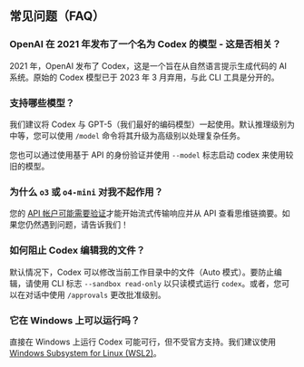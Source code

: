 <!-- 翻译信息
原文档: faq.md
上游提交: c32e9cfe8699110a9f317869c27f9cb34f1cf475
最后同步: 2025-10-17
翻译状态: 已完成
-->

## 常见问题（FAQ）

### OpenAI 在 2021 年发布了一个名为 Codex 的模型 - 这是否相关？

2021 年，OpenAI 发布了 Codex，这是一个旨在从自然语言提示生成代码的 AI 系统。原始的 Codex 模型已于 2023 年 3 月弃用，与此 CLI 工具是分开的。

### 支持哪些模型？

我们建议将 Codex 与 GPT-5（我们最好的编码模型）一起使用。默认推理级别为中等，您可以使用 `/model` 命令将其升级为高级别以处理复杂任务。

您也可以通过使用基于 API 的身份验证并使用 `--model` 标志启动 codex 来使用较旧的模型。

### 为什么 `o3` 或 `o4-mini` 对我不起作用？

您的 [API 帐户可能需要验证](https://help.openai.com/en/articles/10910291-api-organization-verification)才能开始流式传输响应并从 API 查看思维链摘要。如果您仍然遇到问题，请告诉我们！

### 如何阻止 Codex 编辑我的文件？

默认情况下，Codex 可以修改当前工作目录中的文件（Auto 模式）。要防止编辑，请使用 CLI 标志 `--sandbox read-only` 以只读模式运行 `codex`。或者，您可以在对话中使用 `/approvals` 更改批准级别。

### 它在 Windows 上可以运行吗？

直接在 Windows 上运行 Codex 可能可行，但不受官方支持。我们建议使用 [Windows Subsystem for Linux (WSL2)](https://learn.microsoft.com/en-us/windows/wsl/install)。
